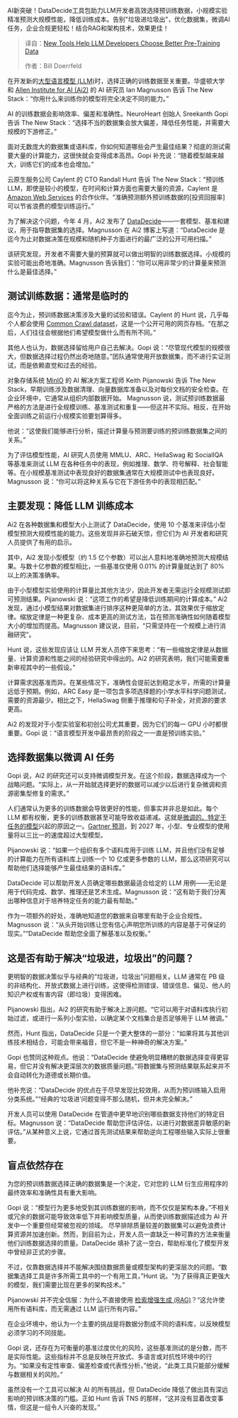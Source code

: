 <!--
title: 新工具帮助LLM开发者选择更好的预训练数据
cover: https://cdn.thenewstack.io/media/2025/05/88a7dd8c-choose-data-2.jpg
summary: AI新突破！DataDecide工具包助力LLM开发者高效选择预训练数据，小规模实验精准预测大规模性能，降低训练成本。告别"垃圾进垃圾出"，优化数据集，微调AI任务，企业合规更轻松！结合RAG和架构技术，效果更佳！
-->

AI新突破！DataDecide工具包助力LLM开发者高效选择预训练数据，小规模实验精准预测大规模性能，降低训练成本。告别"垃圾进垃圾出"，优化数据集，微调AI任务，企业合规更轻松！结合RAG和架构技术，效果更佳！

> 译自：[New Tools Help LLM Developers Choose Better Pre-Training Data](https://thenewstack.io/new-tools-help-llm-developers-choose-better-pre-training-data/)
> 
> 作者：Bill Doerrfeld

在开发新的[大型语言模型 (LLM)](https://thenewstack.io/what-is-a-large-language-model/)时，选择正确的训练数据至关重要。华盛顿大学和 [Allen Institute for AI (Ai2)](https://allenai.org/) 的 AI 研究员 Ian Magnusson 告诉 The New Stack：“你用什么来训练你的模型将完全决定不同的能力。”

AI 的训练数据会影响效率、偏差和准确性。NeuroHeart 创始人 Sreekanth Gopi 告诉 The New Stack：“选择不当的数据集会放大偏差，降低任务性能，并需要大规模的下游修正。”

面对无数庞大的数据集或语料库，你如何知道哪些会产生最佳结果？彻底的测试需要大量的计算能力，这很快就会变得成本高昂。Gopi 补充说：“随着模型越来越大，训练它们的成本也会增加。”

云原生服务公司 Caylent 的 CTO Randall Hunt 告诉 The New Stack：“预训练 LLM，即使是较小的模型，在时间和计算方面也需要大量的资源，Caylent 是 [Amazon Web Services](https://aws.amazon.com/?utm_content=inline+mention) 的合作伙伴。“准确预测额外预训练数据的[投资回报率]可以节省浪费的模型训练运行。”

为了解决这个问题，今年 4 月，Ai2 发布了 [DataDecide](https://allenai.org/blog/datadecide)——一套模型、基准和建议，用于指导数据集的选择。Magnusson 在 Ai2 博客上写道：“DataDecide 是迄今为止对数据决策在规模和随机种子方面进行的最广泛的公开可用扫描。”

该研究发现，开发者不需要大量的预算就可以做出明智的训练数据选择。小规模的实验可能出奇地准确。Magnusson 告诉我们：“你可以用非常少的计算量来预测什么是最佳选择。”

## 测试训练数据：通常是临时的

迄今为止，预训练数据决策涉及大量的试验和错误。Caylent 的 Hunt 说，几乎每个人都会使用 [Common Crawl dataset](https://commoncrawl.org/)，这是一个公开可用的网页存档。“在那之后，人们往往会根据他们希望模型做什么而有所不同。”

其他人也认为，数据选择留给用户自己去解决。Gopi 说：“尽管现代模型的规模很大，但数据选择过程仍然出奇地随意。”团队通常使用开放数据集，而不进行实证测试，而是依赖直觉和过去的经验。

对象存储系统 [MinIO](https://min.io/?utm_content=inline+mention) 的 AI 解决方案工程师 Keith Pijanowski 告诉 The New Stack，早期训练涉及数据清理、向量数据库准备以及对每份文档的安全检查。在企业环境中，它通常从组织内部数据开始。
Magnusson 说，测试预训练数据最严格的方法是进行全规模训练、基准测试和重复——但这并不实际。相反，在开始全面训练之前运行小规模实验要划算得多。

他说：“这使我们能够进行分析，描述计算量与预测要训练的预训练数据集之间的关系。”

为了评估模型性能，AI 研究人员使用 MMLU、ARC、HellaSwag 和 SocialIQA 等基准来测试 LLM 在各种任务中的表现，例如推理、数学、符号解释、社会智能等。在小规模基准测试中表现良好的数据集通常在大规模测试中也表现良好。Magnusson 说：“你可以将这种关系与它在下游任务中的表现相匹配。”

## 主要发现：降低 LLM 训练成本

Ai2 在各种数据集和模型大小上测试了 DataDecide，使用 10 个基准来评估小型模型预测大规模性能的能力。这些发现并非石破天惊，但它们为 AI 开发者和研究人员提供了有用的启示。

其中，Ai2 发现小型模型（约 1.5 亿个参数）可以出人意料地准确地预测大规模结果。与数十亿参数的模型相比，一些基准仅使用 0.01% 的计算量就达到了 80% 以上的决策准确率。

由于小型模型实验使用的计算量比其他方法少，因此开发者无需运行全规模测试即可预测结果。Pijanowski 说：“这项工作的希望是降低训练期间的计算成本。”
Ai2 发现，通过小模型结果对数据集进行排序这种更简单的方法，其效果优于缩放定律。缩放定律是一种更复杂、成本更高的测试方法，旨在预测准确性如何随着模型大小的增加而提高。Magnusson 建议说，目前，“只需坚持在一个规模上进行消融研究”。

Hunt 说，这些发现应该让 LLM 开发人员停下来思考：“有一些缩放定律是从数据量、计算资源和性能之间的经验研究中得出的。Ai2 的研究表明，我们可能需要重新审视其中的一些假设。”

计算需求因基准而异。在某些情况下，准确性会提前达到稳定水平，所需的计算量远低于预期。例如，ARC Easy 是一项包含多项选择题的小学水平科学问题测试，需要的资源最少。相比之下，HellaSwag 侧重于推理和句子补全，对资源的要求更高。

Ai2 的发现对于小型实验室和初创公司尤其重要，因为它们的每一 GPU 小时都很重要。Gopi 说：“语言模型开发中最昂贵的阶段之一一直是预训练实验。”

## 选择数据集以微调 AI 任务

Gopi 说，Ai2 的研究还可以支持微调模型开发。在这个阶段，数据选择成为一个战略问题。“实际上，从一开始就选择更好的数据可以减少以后进行复杂微调和资源密集型修复的需求。”

人们通常认为更多的训练数据会导致更好的性能，但事实并非总是如此。每个 LLM 都有权衡，更多的训练数据甚至可能导致收益递减。这就是[微调的、特定于任务的模型](https://thenewstack.io/the-rise-of-small-language-models/)兴起的原因之一。[Gartner 预测](https://www.gartner.com/en/newsroom/press-releases/2025-04-09-gartner-predicts-by-2027-organizations-will-use-small-task-specific-ai-models-three-times-more-than-general-purpose-large-language-models)，到 2027 年，小型、专业模型的使用量将以三比一的速度超过大型模型。

Pijanowski 说：“如果一个组织有多个语料库用于训练 LLM，并且他们没有足够的计算能力在所有语料库上训练一个 10 亿或更多参数的 LLM，那么这项研究可以帮助他们选择能够产生最佳结果的语料库。”

DataDecide 可以帮助开发人员确定哪些数据最适合给定的 LLM 用例——无论是用于代码完成、数学、推理还是艺术生成。Magnusson 说：“这有助于我们分离出哪种信息对于培养特定任务的能力最有帮助。”

作为一项额外的好处，准确地知道您的数据来自哪里有助于企业合规性。Magnusson 说：“从头开始训练让您有信心声明您所训练的内容是基于可保证的现实。”“DataDecide 帮助您全面了解基准以及权衡。”

## 这是否有助于解决“垃圾进，垃圾出”的问题？

更明智的数据决策似乎与经典的“垃圾进，垃圾出”问题相关。LLM 通常在 PB 级的非结构化、开放式数据上进行训练，这使得检测错误、错误信息、偏见、他人的知识产权或有害内容（即垃圾）变得困难。

Pijanowski 指出，Ai2 的研究有助于解决上游问题。“它可以用于对语料库执行初始过滤，或进行一系列小型实验，以确定某个文档集合是否足够用于 LLM 微调。”

然而，Hunt 指出，DataDecide 只是一个更大整体的一部分：“如果将其与其他训练技术相结合，可能会带来福音，但它不是一种神奇的解决方案。”

Gopi 也赞同这种观点。他说：“DataDecide 使避免明显糟糕的数据选择变得更容易，但它并没有解决更深层次的数据质量问题。”将数据集与预测结果联系起来并不会自动转化为道德或长期价值。

他补充说：“DataDecide 的优点在于尽早发现比较效用，从而为预训练输入启用分类系统。”“经典的‘垃圾进’问题变得不那么随机，但并未完全解决。”

开发人员可以使用 DataDecide 在管道中更早地识别哪些数据支持他们的特定目标。Magnusson 说：“DataDecide 帮助您评估评估，以进行对数据差异敏感的新评估。”从某种意义上说，它通过首先测试结果来帮助逆向工程哪些输入实际上很重要。

## 盲点依然存在

为您的预训练数据选择正确的数据集是一个决定，它对您的 LLM 衍生应用程序的最终效率和准确性具有重大影响。

Gopi 说：“模型行为更多地受到其训练数据的影响，而不仅仅是架构本身。”不相关或冗余的数据可能导致效率低下并影响模型质量，从而使训练数据描述成为 AI 开发中一个重要但经常被忽视的领域。
尽早排除质量较差的数据集可以避免浪费计算资源并加速创新。然而，到目前为止，开发人员一直缺乏一种可靠的方法来衡量他们训练数据选择的质量。DataDecide 填补了这一空白，帮助标准化了模型开发中曾经非正式的步骤。

不过，仅靠数据选择并不能解决围绕数据质量或模型架构的更深层次的问题。“数据集选择工具是许多所需工具中的一个有用工具，”Hunt 说。“为了获得真正更强大的模型，我们需要比现在更多的架构技术。”

Pijanowski 并不完全信服：为什么不直接使用 [检索增强生成 (RAG)](https://thenewstack.io/why-rag-is-essential-for-next-gen-ai-development/)？“这允许使用所有语料库，而无需通过 LLM 运行所有内容。”

在企业环境中，他认为一个主要的挑战是将数据分割成不同的语料库，以反映模型必须学习的不同技能。

Gopi 说，还存在为可衡量的基准过度优化的风险，这些基准测试的是分数，而不是实际性能。这些指标并不总是反映在开放式、多语言或对抗性环境中的行为。“如果没有定性审查、偏差检查或代表性分析，”他说，“此类工具只能部分缓解与数据相关的风险。”

虽然没有一个工具可以解决 AI 的所有挑战，但 DataDecide 降低了做出具有深远影响的预训练决策的门槛。正如 Hunt 告诉 TNS 的那样，“这并没有显着改变事情，但这是一组令人兴奋的发现。”
